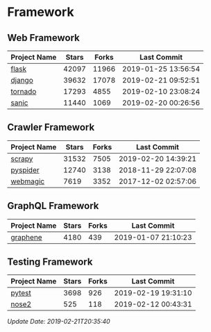 # Framework

## Web Framework

| Project Name | Stars | Forks | Last Commit |
| ------------ | ----- | ----- | ----------- |
| [flask](https://github.com/pallets/flask) | 42097 | 11966 | 2019-01-25 13:56:54 |
| [django](https://github.com/django/django) | 39632 | 17078 | 2019-02-21 09:52:51 |
| [tornado](https://github.com/tornadoweb/tornado) | 17293 | 4855 | 2019-02-10 23:08:24 |
| [sanic](https://github.com/huge-success/sanic) | 11440 | 1069 | 2019-02-20 00:26:56 |

## Crawler Framework

| Project Name | Stars | Forks | Last Commit |
| ------------ | ----- | ----- | ----------- |
| [scrapy](https://github.com/scrapy/scrapy) | 31532 | 7505 | 2019-02-20 14:39:21 |
| [pyspider](https://github.com/binux/pyspider) | 12740 | 3138 | 2018-11-29 22:07:08 |
| [webmagic](https://github.com/code4craft/webmagic) | 7619 | 3352 | 2017-12-02 02:57:06 |

## GraphQL Framework

| Project Name | Stars | Forks | Last Commit |
| ------------ | ----- | ----- | ----------- |
| [graphene](https://github.com/graphql-python/graphene) | 4180 | 439 | 2019-01-07 21:10:23 |

## Testing Framework

| Project Name | Stars | Forks | Last Commit |
| ------------ | ----- | ----- | ----------- |
| [pytest](https://github.com/pytest-dev/pytest) | 3698 | 926 | 2019-02-19 19:31:10 |
| [nose2](https://github.com/nose-devs/nose2) | 525 | 118 | 2019-02-12 00:43:31 |

*Update Date: 2019-02-21T20:35:40*